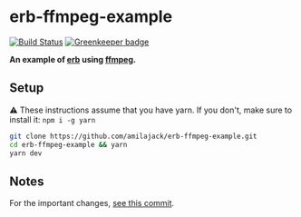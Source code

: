 erb-ffmpeg-example
==================

[![Build Status](https://travis-ci.org/amilajack/erb-ffmpeg-example.svg?branch=master&maxAge=2592)](https://travis-ci.org/amilajack/erb-ffmpeg-example) [![Greenkeeper badge](https://badges.greenkeeper.io/amilajack/erb-ffmpeg-example.svg)](https://greenkeeper.io/)

**An example of [erb](https://github.com/chentsulin/electron-react-boilerplate) using [ffmpeg](https://github.com/fluent-ffmpeg/node-fluent-ffmpeg).**

## Setup
⚠️ These instructions assume that you have yarn. If you don't, make sure to install it: `npm i -g yarn`

```bash
git clone https://github.com/amilajack/erb-ffmpeg-example.git
cd erb-ffmpeg-example && yarn
yarn dev
```

## Notes
For the important changes, [see this commit](https://github.com/amilajack/erb-ffmpeg-example/commit/f9c8251b87c163a219f592d2af6e84be6424b6d1).
